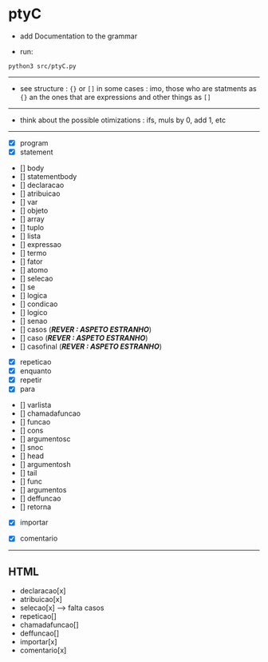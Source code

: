 # ptyC

- add Documentation to the grammar

- run:

```
python3 src/ptyC.py
```

-----------


- see structure : `{}` or `[]` in some cases : imo, those who are statments as `{}` an the ones that are expressions and other things as `[]` 



------------

- think about the possible otimizations : ifs, muls by 0, add 1, etc


------------------


- [x] program
- [x] statement
- [] body
- [] statementbody
- [] declaracao
- [] atribuicao
- [] var
- [] objeto
- [] array     
- [] tuplo
- [] lista
- [] expressao
- [] termo
- [] fator
- [] atomo
- [] selecao
- [] se
- [] logica
- [] condicao
- [] logico
- [] senao
- [] casos (***REVER : ASPETO ESTRANHO***)
- [] caso (***REVER : ASPETO ESTRANHO***)
- [] casofinal (***REVER : ASPETO ESTRANHO***)
- [x] repeticao
- [x] enquanto
- [x] repetir
- [x] para
- [] varlista
- [] chamadafuncao
- [] funcao
- [] cons
- [] argumentosc
- [] snoc
- [] head
- [] argumentosh
- [] tail
- [] func
- [] argumentos
- [] deffuncao
- [] retorna
- [x] importar
- [x] comentario


-------------------


## HTML


- declaracao[x]
- atribuicao[x]
- selecao[x] --> falta casos
- repeticao[]
- chamadafuncao[]
- deffuncao[]
- importar[x]
- comentario[x]